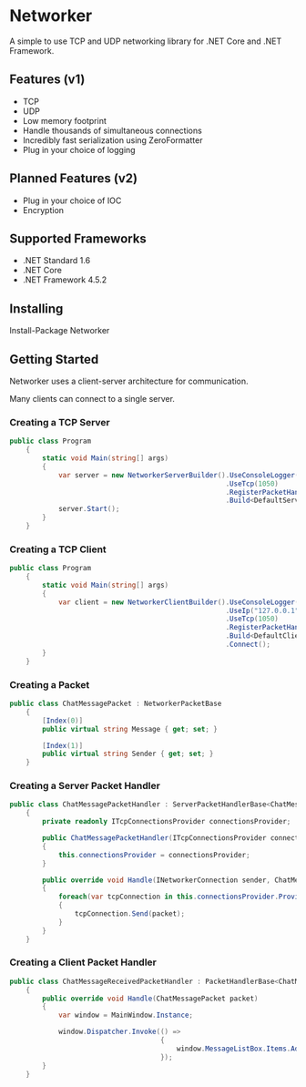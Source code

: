 # Networker
A simple to use TCP and UDP networking library for .NET Core and .NET Framework.

## Features (v1)
* TCP
* UDP
* Low memory footprint
* Handle thousands of simultaneous connections
* Incredibly fast serialization using ZeroFormatter
* Plug in your choice of logging

## Planned Features (v2)
* Plug in your choice of IOC
* Encryption

## Supported Frameworks
* .NET Standard 1.6
* .NET Core
* .NET Framework 4.5.2

## Installing
Install-Package Networker

## Getting Started

Networker uses a client-server architecture for communication.

Many clients can connect to a single server.

### Creating a TCP Server
```csharp
public class Program
    {
        static void Main(string[] args)
        {
            var server = new NetworkerServerBuilder().UseConsoleLogger()
                                                     .UseTcp(1050)
                                                     .RegisterPacketHandler<ChatMessagePacket, ChatMessagePacketHandler>()
                                                     .Build<DefaultServer>();
            server.Start();
        }
    }
```

### Creating a TCP Client
```csharp
public class Program
    {
        static void Main(string[] args)
        {
            var client = new NetworkerClientBuilder().UseConsoleLogger()
                                                     .UseIp("127.0.0.1")
                                                     .UseTcp(1050)
                                                     .RegisterPacketHandler<ChatMessagePacket, ChatMessageReceivedPacketHandler>()
                                                     .Build<DefaultClient>()
                                                     .Connect();
        }
    }
```

### Creating a Packet
```csharp
public class ChatMessagePacket : NetworkerPacketBase
    {
        [Index(0)]
        public virtual string Message { get; set; }

        [Index(1)]
        public virtual string Sender { get; set; }
    }
```

### Creating a Server Packet Handler
```csharp
public class ChatMessagePacketHandler : ServerPacketHandlerBase<ChatMessagePacket>
    {
        private readonly ITcpConnectionsProvider connectionsProvider;

        public ChatMessagePacketHandler(ITcpConnectionsProvider connectionsProvider)
        {
            this.connectionsProvider = connectionsProvider;
        }

        public override void Handle(INetworkerConnection sender, ChatMessagePacket packet)
        {
            foreach(var tcpConnection in this.connectionsProvider.Provide())
            {
                tcpConnection.Send(packet);
            }
        }
    }
```


### Creating a Client Packet Handler
```csharp
public class ChatMessageReceivedPacketHandler : PacketHandlerBase<ChatMessagePacket>
    {
        public override void Handle(ChatMessagePacket packet)
        {
            var window = MainWindow.Instance;

            window.Dispatcher.Invoke(() =>
                                     {
                                         window.MessageListBox.Items.Add($"{packet.Sender}: {packet.Message}");
                                     });
        }
    }
```



